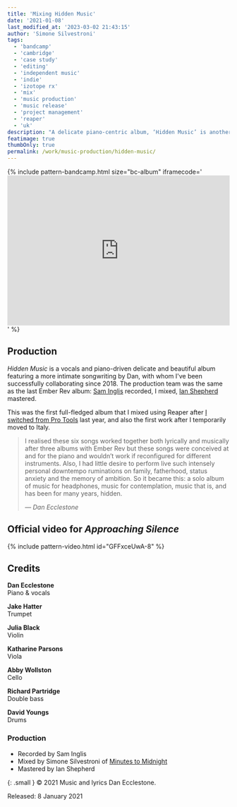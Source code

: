 ```yaml
---
title: 'Mixing Hidden Music'
date: '2021-01-08'
last_modified_at: '2023-03-02 21:43:15'
author: 'Simone Silvestroni'
tags: 
  - 'bandcamp'
  - 'cambridge'
  - 'case study'
  - 'editing'
  - 'independent music'
  - 'indie'
  - 'izotope rx'
  - 'mix'
  - 'music production'
  - 'music release'
  - 'project management'
  - 'reaper'
  - 'uk'
description: "A delicate piano-centric album, ‘Hidden Music’ is another successful collaboration with Cambridge-based multi-instrumentalist Dan Ecclestone."
featimage: true
thumbOnly: true
permalink: /work/music-production/hidden-music/
---
```

{% include pattern-bandcamp.html size="bc-album" iframecode='<iframe style="border: 0; width: 100%; height: 340px;" src="https://bandcamp.com/EmbeddedPlayer/album=3656047790/size=large/bgcol=ffffff/linkcol=333333/artwork=small/transparent=true/"><a href="https://danecclestone.bandcamp.com/album/hidden-music">Hidden Music by Dan Ecclestone</a></iframe>' %}

## Production

_Hidden Music_ is a vocals and piano-driven delicate and beautiful album featuring a more intimate songwriting by Dan, with whom I've been successfully collaborating since 2018. The production team was the same as the last Ember Rev album: [Sam Inglis](https://www.soundonsound.com/author/sam-inglis) recorded, I mixed, [Ian Shepherd](https://productionadvice.co.uk/) mastered.

This was the first full-fledged album that I mixed using Reaper after [I switched from Pro Tools](/blog/tag/reaper/) last year, and also the first work after I temporarily moved to Italy.

> I realised these six songs worked together both lyrically and musically after three albums with Ember Rev but these songs were conceived at and for the piano and wouldn’t work if reconfigured for different instruments. Also, I had little desire to perform live such intensely personal downtempo ruminations on family, fatherhood, status anxiety and the memory of ambition. So it became this: a solo album of music for headphones, music for contemplation, music that is, and has been for many years, hidden.
> 
> <cite>— Dan Ecclestone</cite>

## Official video for _Approaching Silence_

{% include pattern-video.html id="GFFxceUwA-8" %}

## Credits

**Dan Ecclestone**<br>
Piano & vocals

**Jake Hatter**<br>
Trumpet

**Julia Black**<br>
Violin

**Katharine Parsons**<br>
Viola

**Abby Wollston**<br>
Cello

**Richard Partridge**<br>
Double bass

**David Youngs**<br>
Drums

### Production

- Recorded by Sam Inglis
- Mixed by Simone Silvestroni of [Minutes to Midnight](https://minutestomidnight.co.uk)
- Mastered by Ian Shepherd

{: .small }
&copy; 2021 Music and lyrics Dan Ecclestone.

Released: 8 January 2021